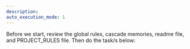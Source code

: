 ```yaml
---
description: 
auto_execution_mode: 1
---
```


Before we start, review the global rules, cascade memories, readme file, and PROJECT_RULES file. Then do the task/s below: